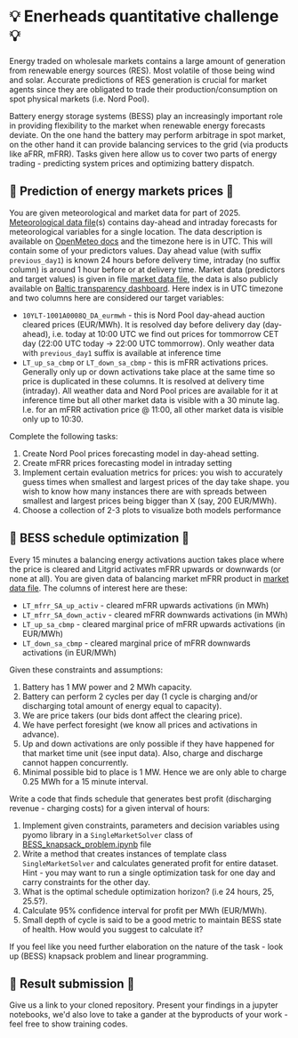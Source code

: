# :bulb: Enerheads quantitative challenge :bulb:

Energy traded on wholesale markets contains a large amount of generation from renewable energy sources (RES). Most volatile of those being wind and solar. Accurate predictions of RES generation is crucial for market agents since they are obligated to trade their production/consumption on spot physical markets (i.e. Nord Pool).

Battery energy storage systems (BESS) play an increasingly important role in providing flexibility to the market when renewable energy forecasts deviate. On the one hand the battery may perform arbitrage in spot market, on the other hand it can provide balancing services to the grid (via products like aFRR, mFRR). Tasks given here allow us to cover two parts of energy trading - predicting system prices and optimizing battery dispatch.

## :electric_plug: Prediction of energy markets prices :electric_plug:

You are given meteorological and market data for part of 2025. [Meteorological data file](https://github.com/jkved/enerheads-quant-challenge/blob/main/data/weather_location_Vilnius.csv)(s) contains day-ahead and intraday forecasts for meteorological variables for a single location. The data description is available on [OpenMeteo docs](https://open-meteo.com/en/docs) and the timezone here is in UTC. This will contain some of your predictors values. Day ahead value (with suffix `previous_day1`) is known 24 hours before delivery time, intraday (no suffix column) is around 1 hour before or at delivery time.
Market data (predictors and target values) is given in file [market data file](https://github.com/jkved/enerheads-quant-challenge/blob/main/data/market_data.csv), the data is also publicly available on [Baltic transparency dashboard](https://baltic.transparency-dashboard.eu/). Here index is in UTC timezone and two columns here are considered our target variables:
- `10YLT-1001A0008Q_DA_eurmwh` - this is Nord Pool day-ahead auction cleared prices (EUR/MWh). It is resolved day before delivery day (day-ahead), i.e. today at 10:00 UTC we find out prices for tommorrow CET day (22:00 UTC today -> 22:00 UTC tommorrow). Only weather data with `previous_day1` suffix is available at inference time
- `LT_up_sa_cbmp` or `LT_down_sa_cbmp` - this is mFRR activations prices. Generally only up or down activations take place at the same time so price is duplicated in these columns. It is resolved at delivery time (intraday). All weather data and Nord Pool prices are available for it at inference time but all other market data is visible with a 30 minute lag. I.e. for an mFRR activation price @ 11:00, all other market data is visible only up to 10:30.

Complete the following tasks:
1. Create Nord Pool prices forecasting model in day-ahead setting.
2. Create mFRR prices forecasting model in intraday setting
3. Implement certain evaluation metrics for prices: 
    you wish to accurately guess times when smallest and largest prices of the day take shape.
    you wish to know how many instances there are with spreads between smallest and largest prices being bigger than X (say, 200 EUR/MWh).
4. Choose a collection of 2-3 plots to visualize both models performance

## :battery: BESS schedule optimization :battery:

Every 15 minutes a balancing energy activations auction takes place where the price is cleared and Litgrid activates mFRR upwards or downwards (or none at all). You are given data of balancing market mFRR product in [market data file](https://github.com/jkved/enerheads-quant-challenge/blob/main/data/spot_balancing_2025Q1.csv). The columns of interest here are these:
- `LT_mfrr_SA_up_activ` - cleared mFRR upwards activations (in MWh)  
- `LT_mfrr_SA_down_activ` - cleared mFRR downwards activations (in MWh)  
- `LT_up_sa_cbmp` - cleared marginal price of mFRR upwards activations (in EUR/MWh)
- `LT_down_sa_cbmp` - cleared marginal price of mFRR downwards activations (in EUR/MWh)

Given these constraints and assumptions:
1. Battery has 1 MW power and 2 MWh capacity.
2. Battery can perform 2 cycles per day (1 cycle is charging and/or discharging total amount of energy equal to capacity).
3. We are price takers (our bids dont affect the clearing price).
4. We have perfect foresight (we know all prices and activations in advance).
5. Up and down activations are only possible if they have happened for that market time unit (see input data). Also, charge and discharge cannot happen concurrently.
6. Minimal possible bid to place is 1 MW. Hence we are only able to charge 0.25 MWh for a 15 minute interval.

Write a code that finds schedule that generates best profit (discharging revenue - charging costs) for a given interval of hours:
1. Implement given constraints, parameters and decision variables using pyomo library in a `SingleMarketSolver` class of [BESS_knapsack_problem.ipynb](https://github.com/jkved/enerheads-quant-challenge/blob/main/BESS_knapsack_problem.ipynb) file
2. Write a method that creates instances of template class `SingleMarketSolver` and calculates generated profit for entire dataset. Hint - you may want to run a single optimization task for one day and carry constraints for the other day.
3. What is the optimal schedule optimization horizon? (i.e 24 hours, 25, 25.5?).
4. Calculate 95% confidence interval for profit per MWh (EUR/MWh).
5. Small depth of cycle is said to be a good metric to maintain BESS state of health. How would you suggest to calculate it?

If you feel like you need further elaboration on the nature of the task - look up (BESS) knapsack problem and linear programming.

## :email: Result submission :email:

Give us a link to your cloned repository. Present your findings in a jupyter notebooks, we'd also love to take a gander at the byproducts of your work - feel free to show training codes.